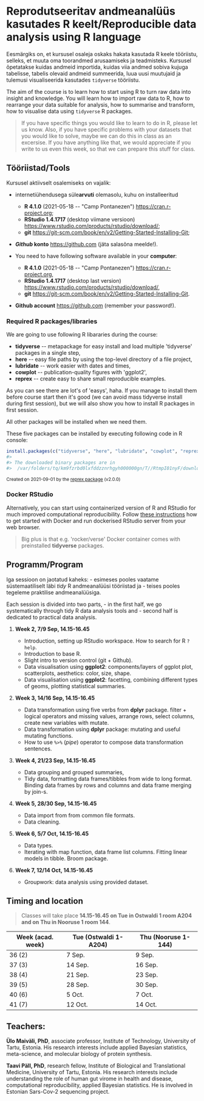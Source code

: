 # Reprodutseeritav andmeanalüüs kasutades R keelt/Reproducible data analysis using R language

Eesmärgiks on, et kursusel osaleja oskaks hakata kasutada R keele tööriistu, selleks, et muuta oma toorandmed arusaamiseks ja teadmisteks. Kursusel õpetatakse kuidas andmeid importida, kuidas viia andmed sobiva kujuga tabelisse, tabelis olevaid andmeid summeerida, luua uusi muutujaid ja tulemusi visualiseerida kasutades `tidyverse` tööriistu.

The aim of the course is to learn how to start using R to turn raw data into insight and knowledge. You will learn how to import raw data to R, how to rearrange your data suitable for analysis, how to summarise and transform, how to visualise data using `tidyverse` R packages.

> If you have specific things you would like to learn to do in R, please let us know. Also, if you have specific problems with your datasets that you would like to solve, maybe we can do this in class as an excersise. If you have anything like that, we would appreciate if you write to us even this week, so that we can prepare this stuff for class.

## Tööriistad/Tools

Kursusel aktiivselt osalemiseks on vajalik:

- internetiühendusega süle**arvuti** olemasolu, kuhu on installeeritud
    - **R 4.1.0** (2021-05-18 -- "Camp Pontanezen") https://cran.r-project.org;      
    - **RStudio 1.4.1717** (desktop viimane versioon) https://www.rstudio.com/products/rstudio/download/;     
    - **git** https://git-scm.com/book/en/v2/Getting-Started-Installing-Git;     
- **_Github_ konto** https://github.com (jäta salasõna meelde!).


- You need to have following software available in your **computer**:
    - **R 4.1.0** (2021-05-18 -- "Camp Pontanezen") https://cran.r-project.org, 
    - **RStudio 1.4.1717** (desktop last version) https://www.rstudio.com/products/rstudio/download/, 
    - **git** https://git-scm.com/book/en/v2/Getting-Started-Installing-Git.
- **Github account** https://github.com (remember your password!).


### Required R packages/libraries

We are going to use following R libararies during the course:    

- **tidyverse** -- metapackage for easy install and load multiple 'tidyverse' packages in a single step, 
- **here** -- easy file paths by using the top-level directory of a file project, 
- **lubridate** -- work easier with dates and times,
- **cowplot** -- publication-quality figures with 'ggplot2',
- **reprex** -- create easy to share small reproducible examples.

As you can see there are lot's of 'easys', haha. If you manage to install them before course start then it's good (we can avoid mass tidyverse install during first session), but we will also show you how to install R packages in first session.           

All other packages will be installed when we need them.

These five packages can be installed by executing following code in R console:

``` r
install.packages(c("tidyverse", "here", "lubridate", "cowplot", "reprex"))
#> 
#> The downloaded binary packages are in
#>  /var/folders/tq/km9fzrbd0lxfddzznrhgyh000000gn/T//RtmpI01nyF/downloaded_packages
```

<sup>Created on 2021-09-01 by the [reprex package](https://reprex.tidyverse.org) (v2.0.0)</sup>

### Docker RStudio

Alternatively, you can start using containerized version of R and RStudio for much improved computational reproducibility. Follow [these instructions](Docker.md) how to get started with Docker and run dockerised RStudio server from your web browser. 

> Big plus is that e.g. 'rocker/verse' Docker container comes with preinstalled **tidyverse** packages.


## Programm/Program

Iga sessioon on jaotatud kaheks:
    - esimeses pooles vaatame süstemaatiliselt läbi *tidy* R andmeanalüüsi tööriistad ja 
    - teises pooles tegeleme praktilise andmeanalüüsiga.

Each session is divided into two parts,
    - in the first half, we go systematically through tidy R data analysis tools and
    - second half is dedicated to practical data analysis.

1) **Week 2, 7/9 Sep, 14.15-16.45**
    
    - Introduction, setting up RStudio workspace. How to search for R `?help`.
    - Introduction to base R.
    - Slight intro to version control (git + Github).
    - Data visualisation using **ggplot2**: components/layers of ggplot plot, scatterplots, aesthetics: color, size, shape.
    - Data visualisation using **ggplot2**: facetting, combining different types of geoms, plotting statistical summaries.

2) **Week 3, 14/16 Sep, 14.15-16.45**

    - Data transformation using five verbs from **dplyr** package. filter + logical operators and missing values, arrange rows, select columns, create new variables with mutate.
    - Data transformation using **dplyr** package: mutating and useful mutating functions.
    - How to use `%>%` (*pipe*) operator to compose data transformation sentences.

3) **Week 4, 21/23 Sep, 14.15-16.45**

    - Data grouping and grouped summaries,
    - Tidy data, formatting data frames/tibbles from wide to long format. Binding data frames by rows and columns and data frame merging by join-s. 

4) **Week 5, 28/30 Sep, 14.15-16.45**

    - Data import from from common file formats.
    - Data cleaning.

5) **Week 6, 5/7 Oct, 14.15-16.45**

    - Data types.
    - Iterating with map function, data frame list columns. Fitting linear models in tibble. Broom package.

6) **Week 7, 12/14 Oct, 14.15-16.45**

    - Groupwork: data analysis using provided dataset.

## Timing and location

> Classes will take place **14.15-16.45 on Tue in Ostwaldi 1 room A204 and on Thu in Nooruse 1 room 144**.

Week (acad. week) | Tue (Ostwaldi 1-A204) | Thu (Nooruse 1-144)
-------| ------------- | --------- 
36 (2) | 7 Sep.   | 9 Sep.
37 (3) | 14 Sep.  | 16 Sep.
38 (4) | 21 Sep.  | 23 Sep. 
39 (5) | 28 Sep.  | 30 Sep.
40 (6) | 5 Oct.   | 7 Oct.
41 (7) | 12 Oct.   | 14 Oct.
    
## Teachers:

**Ülo Maiväli, PhD**, associate professor, Institute of Technology, University of Tartu, Estonia. His research interests include applied Bayesian statistics, meta-science, and molecular biology of protein synthesis.

**Taavi Päll, PhD**, research fellow, Institute of Biological and Translational Medicine, University of Tartu, Estonia. His research interests include understanding the role of human gut virome in health and disease, computational reproducibility, applied Bayesian statistics. He is involved in Estonian Sars-Cov-2 sequencing project.

